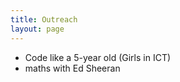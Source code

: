 ```yaml
---
title: Outreach
layout: page
---
```


- Code like a 5-year old (Girls in ICT)
- maths with Ed Sheeran
